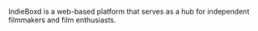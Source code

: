 IndieBoxd is a web-based platform that serves as a hub for independent filmmakers and film enthusiasts.
